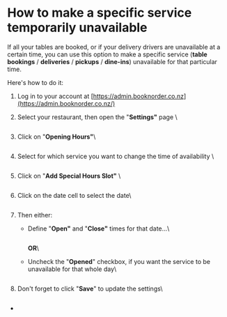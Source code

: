 # How to make a specific service temporarily unavailable

If all your tables are booked, or if your delivery drivers are unavailable at a certain time, you can use this option to make a specific service (**table bookings** / **deliveries** / **pickups** / **dine-ins**) unavailable for that particular time.&#x20;

Here's how to do it:

1. Log in to your account at [https://admin.booknorder.co.nz](https://admin.booknorder.co.nz/)
2.  Select your restaurant, then open the "**Settings"** page \


    <div align="left">

    <figure><img src="https://s3-ap-southeast-2.amazonaws.com/aus-cdn.freshdesk.com/data/helpdesk/attachments/production/51006716244/original/Y0wq_ViJCLo2UhTjlYn5hY6t2QzL8iiRww.png?1599306715" alt=""><figcaption></figcaption></figure>

    </div>
3.  Click on "**Opening Hours"**\


    <div align="left">

    <figure><img src="https://s3-ap-southeast-2.amazonaws.com/aus-cdn.freshdesk.com/data/helpdesk/attachments/production/51006716246/original/IvWKizjJa8qL1kXlym7yaJWsS1Kh8N_40A.png?1599306812" alt=""><figcaption></figcaption></figure>

    </div>
4.  Select for which service you want to change the time of availability \


    <div align="left">

    <figure><img src="https://s3-ap-southeast-2.amazonaws.com/aus-cdn.freshdesk.com/data/helpdesk/attachments/production/51006716299/original/uqE_OH9j800MGqlLU4RT2L5nhveJjPOHDg.png?1599307182" alt=""><figcaption></figcaption></figure>

    </div>
5.  Click on "**Add Special Hours Slot"** \


    <div align="left">

    <figure><img src="https://s3-ap-southeast-2.amazonaws.com/aus-cdn.freshdesk.com/data/helpdesk/attachments/production/51006716310/original/cboZ4cQzv2dcxim4nK2JFDMyO4kM7mStiQ.png?1599307531" alt=""><figcaption></figcaption></figure>

    </div>
6.  Click on the date cell to select the date\


    <div align="left">

    <figure><img src="https://s3-ap-southeast-2.amazonaws.com/aus-cdn.freshdesk.com/data/helpdesk/attachments/production/51006716352/original/LMXWdnncvoxgMCmMWFd98wHXRzLf3K1i8w.png?1599308253" alt=""><figcaption></figcaption></figure>

    </div>
7. Then either:
   *   Define "**Open"** and "**Close"** times for that date...\


       <div align="left">

       <figure><img src="https://s3-ap-southeast-2.amazonaws.com/aus-cdn.freshdesk.com/data/helpdesk/attachments/production/51004644220/original/plkHazWwiwiTJw5rpPtnumdCsIB23_GMzw.png?1592779186" alt=""><figcaption></figcaption></figure>

       </div>

       **OR**\

   *   Uncheck the "**Opened**" checkbox, if you want the service to be unavailable for that whole day\


       <div align="left">

       <figure><img src="https://s3-ap-southeast-2.amazonaws.com/aus-cdn.freshdesk.com/data/helpdesk/attachments/production/51004644289/original/l_A5nvMx91PRKTEEOph-_jyMZBk5LQ9t3g.png?1592779369" alt=""><figcaption></figcaption></figure>

       </div>
8.  Don't forget to click "**Save**" to update the settings\


    <div align="left">

    <figure><img src="https://s3-ap-southeast-2.amazonaws.com/aus-cdn.freshdesk.com/data/helpdesk/attachments/production/51006716362/original/eZf6av29ZcyABsyjdLhQCnktxftIBo-Ulw.png?1599308626" alt=""><figcaption></figcaption></figure>

    </div>





*
